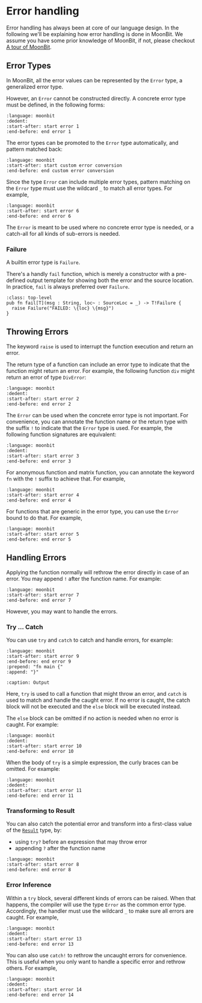 # Error handling

Error handling has always been at core of our language design. In the following
we'll be explaining how error handling is done in MoonBit. We assume you have
some prior knowledge of MoonBit, if not, please checkout
[A tour of MoonBit](../tutorial/tour.md).

## Error Types

In MoonBit, all the error values can be represented by the `Error` type, a
generalized error type.

However, an `Error` cannot be constructed directly. A concrete error type must
be defined, in the following forms:

```{literalinclude} /sources/language/src/error/top.mbt
:language: moonbit
:dedent:
:start-after: start error 1
:end-before: end error 1
```

The error types can be promoted to the `Error` type automatically, and pattern
matched back:

```{literalinclude} /sources/language/src/error/top.mbt
:language: moonbit
:start-after: start custom error conversion
:end-before: end custom error conversion
```

Since the type `Error` can include multiple error types, pattern matching on the
`Error` type must use the wildcard `_` to match all error types. For example,

```{literalinclude} /sources/language/src/error/top.mbt
:language: moonbit
:start-after: start error 6
:end-before: end error 6
```

The `Error` is meant to be used where no concrete error type is needed, or a
catch-all for all kinds of sub-errors is needed.

### Failure

A builtin error type is `Failure`.

There's a handly `fail` function, which is merely a constructor with a
pre-defined output template for showing both the error and the source location.
In practice, `fail` is always preferred over `Failure`.

```{code-block} moonbit
:class: top-level
pub fn fail[T](msg : String, loc~ : SourceLoc = _) -> T!Failure {
  raise Failure("FAILED: \{loc} \{msg}")
}
```

## Throwing Errors

The keyword `raise` is used to interrupt the function execution and return an
error.

The return type of a function can include an error type to indicate that the
function might return an error. For example, the following function `div` might
return an error of type `DivError`:

```{literalinclude} /sources/language/src/error/top.mbt
:language: moonbit
:dedent:
:start-after: start error 2
:end-before: end error 2
```

The `Error` can be used when the concrete error type is not important. For
convenience, you can annotate the function name or the return type with the
suffix `!` to indicate that the `Error` type is used. For example, the following
function signatures are equivalent:

```{literalinclude} /sources/language/src/error/top.mbt
:language: moonbit
:dedent:
:start-after: start error 3
:end-before: end error 3
```

For anonymous function and matrix function, you can annotate the keyword `fn`
with the `!` suffix to achieve that. For example,

```{literalinclude} /sources/language/src/error/top.mbt
:language: moonbit
:start-after: start error 4
:end-before: end error 4
```

For functions that are generic in the error type, you can use the `Error` bound
to do that. For example,

```{literalinclude} /sources/language/src/error/top.mbt
:language: moonbit
:start-after: start error 5
:end-before: end error 5
```

## Handling Errors

Applying the function normally will rethrow the error directly in case of an
error. You may append `!` after the function name. For example:

```{literalinclude} /sources/language/src/error/top.mbt
:language: moonbit
:start-after: start error 7
:end-before: end error 7
```

However, you may want to handle the errors.

### Try ... Catch

You can use `try` and `catch` to catch and handle errors, for example:

```{literalinclude} /sources/language/src/error/top.mbt
:language: moonbit
:start-after: start error 9
:end-before: end error 9
:prepend: "fn main {"
:append: "}"
```

```{literalinclude} /sources/language/src/error/__snapshot__/error_9
:caption: Output
```

Here, `try` is used to call a function that might throw an error, and `catch` is
used to match and handle the caught error. If no error is caught, the catch
block will not be executed and the `else` block will be executed instead.

The `else` block can be omitted if no action is needed when no error is caught.
For example:

```{literalinclude} /sources/language/src/error/top.mbt
:language: moonbit
:dedent:
:start-after: start error 10
:end-before: end error 10
```

When the body of `try` is a simple expression, the curly braces can be omitted.
For example:

```{literalinclude} /sources/language/src/error/top.mbt
:language: moonbit
:dedent:
:start-after: start error 11
:end-before: end error 11
```

### Transforming to Result

You can also catch the potential error and transform into a first-class value of the
[`Result`](/language/fundamentals.md#option-and-result) type, by:

- using `try?` before an expression that may throw error
- appending `?` after the function name

```{literalinclude} /sources/language/src/error/top.mbt
:language: moonbit
:start-after: start error 8
:end-before: end error 8
```

### Error Inference

Within a `try` block, several different kinds of errors can be raised. When that
happens, the compiler will use the type `Error` as the common error type.
Accordingly, the handler must use the wildcard `_` to make sure all errors are
caught. For example,

```{literalinclude} /sources/language/src/error/top.mbt
:language: moonbit
:dedent:
:start-after: start error 13
:end-before: end error 13
```

You can also use `catch!` to rethrow the uncaught errors for convenience. This
is useful when you only want to handle a specific error and rethrow others. For
example,

```{literalinclude} /sources/language/src/error/top.mbt
:language: moonbit
:dedent:
:start-after: start error 14
:end-before: end error 14
```
